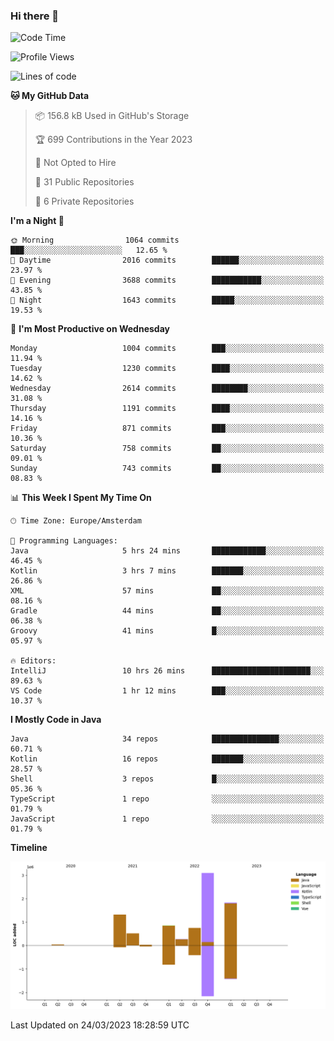 ### Hi there 👋


<!--START_SECTION:waka-->
![Code Time](http://img.shields.io/badge/Code%20Time-3%2C100%20hrs%2057%20mins-blue)

![Profile Views](http://img.shields.io/badge/Profile%20Views-1-blue)

![Lines of code](https://img.shields.io/badge/From%20Hello%20World%20I%27ve%20Written-8.7%20million%20lines%20of%20code-blue)

**🐱 My GitHub Data** 

> 📦 156.8 kB Used in GitHub's Storage 
 > 
> 🏆 699 Contributions in the Year 2023
 > 
> 🚫 Not Opted to Hire
 > 
> 📜 31 Public Repositories 
 > 
> 🔑 6 Private Repositories 
 > 
**I'm a Night 🦉** 

```text
🌞 Morning                1064 commits        ███░░░░░░░░░░░░░░░░░░░░░░   12.65 % 
🌆 Daytime                2016 commits        ██████░░░░░░░░░░░░░░░░░░░   23.97 % 
🌃 Evening                3688 commits        ███████████░░░░░░░░░░░░░░   43.85 % 
🌙 Night                  1643 commits        █████░░░░░░░░░░░░░░░░░░░░   19.53 % 
```
📅 **I'm Most Productive on Wednesday** 

```text
Monday                   1004 commits        ███░░░░░░░░░░░░░░░░░░░░░░   11.94 % 
Tuesday                  1230 commits        ████░░░░░░░░░░░░░░░░░░░░░   14.62 % 
Wednesday                2614 commits        ████████░░░░░░░░░░░░░░░░░   31.08 % 
Thursday                 1191 commits        ████░░░░░░░░░░░░░░░░░░░░░   14.16 % 
Friday                   871 commits         ███░░░░░░░░░░░░░░░░░░░░░░   10.36 % 
Saturday                 758 commits         ██░░░░░░░░░░░░░░░░░░░░░░░   09.01 % 
Sunday                   743 commits         ██░░░░░░░░░░░░░░░░░░░░░░░   08.83 % 
```


📊 **This Week I Spent My Time On** 

```text
🕑︎ Time Zone: Europe/Amsterdam

💬 Programming Languages: 
Java                     5 hrs 24 mins       ████████████░░░░░░░░░░░░░   46.45 % 
Kotlin                   3 hrs 7 mins        ███████░░░░░░░░░░░░░░░░░░   26.86 % 
XML                      57 mins             ██░░░░░░░░░░░░░░░░░░░░░░░   08.16 % 
Gradle                   44 mins             ██░░░░░░░░░░░░░░░░░░░░░░░   06.38 % 
Groovy                   41 mins             █░░░░░░░░░░░░░░░░░░░░░░░░   05.97 % 

🔥 Editors: 
IntelliJ                 10 hrs 26 mins      ██████████████████████░░░   89.63 % 
VS Code                  1 hr 12 mins        ███░░░░░░░░░░░░░░░░░░░░░░   10.37 % 
```

**I Mostly Code in Java** 

```text
Java                     34 repos            ███████████████░░░░░░░░░░   60.71 % 
Kotlin                   16 repos            ███████░░░░░░░░░░░░░░░░░░   28.57 % 
Shell                    3 repos             █░░░░░░░░░░░░░░░░░░░░░░░░   05.36 % 
TypeScript               1 repo              ░░░░░░░░░░░░░░░░░░░░░░░░░   01.79 % 
JavaScript               1 repo              ░░░░░░░░░░░░░░░░░░░░░░░░░   01.79 % 
```



**Timeline**

![Lines of Code chart](https://raw.githubusercontent.com/powercasgamer/powercasgamer/master/assets/bar_graph.png)


 Last Updated on 24/03/2023 18:28:59 UTC
<!--END_SECTION:waka-->

